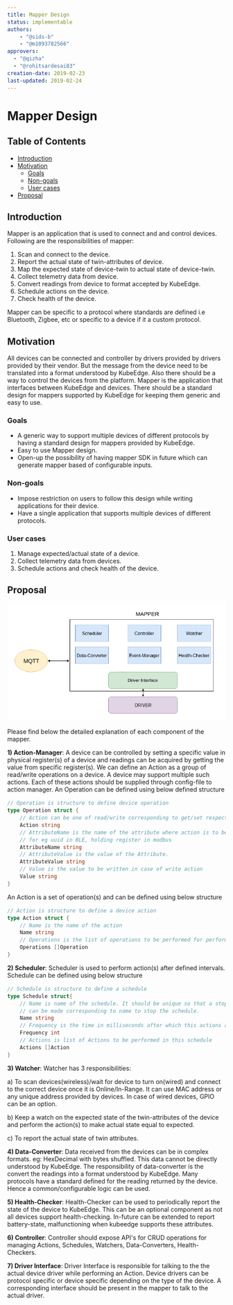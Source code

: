 ```yaml
---
title: Mapper Design
status: implementable
authors:
    - "@sids-b"
    - "@m1093782566"
approvers:
  - "@qizha"
  - "@rohitsardesai83"
creation-date: 2019-02-23
last-updated: 2019-02-24
---
```


# Mapper Design

## Table of Contents

* [Introduction](#introduction)
* [Motivation](#motivation)
  * [Goals](#goals)
  * [Non\-goals](#non-goals)
  * [User cases](#user-cases)
* [Proposal](#proposal)

## Introduction
Mapper is an application that is used to connect and and control devices. Following are the responsibilities of mapper:
1) Scan and connect to the device.
2) Report the actual state of twin-attributes of device.
3) Map the expected state of device-twin to actual state of device-twin.
4) Collect telemetry data from device.
5) Convert readings from device to format accepted by KubeEdge.
6) Schedule actions on the device.
7) Check health of the device.

Mapper can be specific to a protocol where standards are defined i.e Bluetooth, Zigbee, etc or specific to a device if it a custom protocol.

## Motivation
All devices can be connected and controller by drivers provided by drivers provided by their vendor.
But the message from the device need to be translated into a format understood by KubeEdge.
Also there should be a way to control the devices from the platform. Mapper is the application that interfaces between KubeEdge and devices.
There should be a standard design for mappers supported by KubeEdge for keeping them generic and easy to use. 

### Goals
* A generic way to support multiple devices of different protocols by having a standard design for mappers provided by KubeEdge.
* Easy to use Mapper design.
* Open-up the possibility of having mapper SDK in future which can generate mapper based of configurable inputs.

### Non-goals
* Impose restriction on users to follow this design while writing applications for their device.
* Have a single application that supports multiple devices of different protocols. 

### User cases
1) Manage expected/actual state of a device.
2) Collect telemetry data from devices.
3) Schedule actions and check health of the device.

## Proposal
<img src="../images/proposals/mapper-design.png">

Please find below the detailed explanation of each component of the mapper.

**1) Action-Manager**: A device can be controlled by setting a specific value in physical register(s) of a device and readings can be acquired by getting the value from specific register(s).
We can define an Action as a group of read/write operations on a device. A device may support multiple such actions. Each of these actions should be supplied through config-file to action manager.
An Operation can be defined using below defined structure
```go
// Operation is structure to define device operation
type Operation struct {
	// Action can be one of read/write corresponding to get/set respectively
	Action string
	// AttributeName is the name of the attribute where action is to be performed.
	// for eg uuid in BLE, holding register in modbus
	AttributeName string
	// AttributeValue is the value of the Attribute.
	AttributeValue string
	// Value is the value to be written in case of write action
	Value string
}
```
An Action is a set of operation(s) and can be defined using below structure
```go
// Action is structure to define a device action
type Action struct {
	// Name is the name of the action
	Name string
	// Operations is the list of operations to be performed for performing this action
	Operations []Operation
}
```
**2) Scheduler**: Scheduler is used to perform action(s) after defined intervals. Schedule can be defined using below structure
```go
// Schedule is structure to define a schedule
type Schedule struct{
	// Name is name of the schedule. It should be unique so that a stop-chan
	// can be made corresponding to name to stop the schedule.
	Name string
	// Frequency is the time in milliseconds after which this actions are to be performed
	Frequency int 
	// Actions is list of Actions to be performed in this schedule
	Actions []Action
}
```

**3) Watcher**: Watcher has 3 responsibilities: 

a) To scan devices(wireless)/wait for device to turn on(wired) and connect to the correct device once it is Online/In-Range. It can use MAC address or any unique address provided by devices. In case of wired devices, GPIO can be an option.

b) Keep a watch on the expected state of the twin-attributes of the device and perform the action(s) to make actual state equal to expected.

c) To report the actual state of twin attributes.

**4) Data-Converter**: Data received from the devices can be in complex formats. eg: HexDecimal with bytes shuffled. This data cannot be directly understood by KubeEdge.
The responsibility of data-converter is the convert the readings into a format understood by KubeEdge.
Many protocols have a standard defined for the reading returned by the device. Hence a common/configurable logic can be used. 

**5) Health-Checker**: Health-Checker can be used to periodically report the state of the device to KubeEdge.
This can be an optional component as not all devices support health-checking. In-future can be extended to report battery-state, malfunctioning when kubeedge supports these attributes.

**6) Controller**: Controller should expose API's for CRUD operations for managing Actions, Schedules, Watchers, Data-Converters, Health-Checkers.

**7) Driver Interface**: Driver Interface is responsible for talking to the the actual device driver while performing an Action. Device drivers can be protocol specific or device specific depending on the type of the device. A corresponding interface should be present in the mapper to talk to the actual driver.
